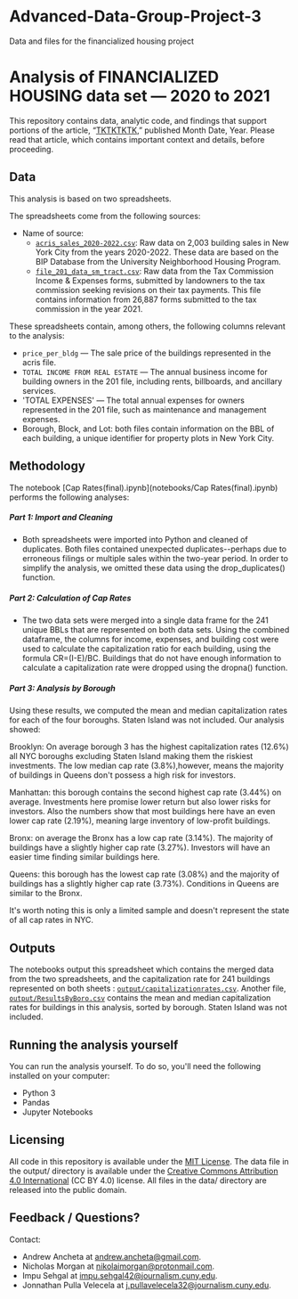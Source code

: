 # Advanced-Data-Group-Project-3
Data and files for the financialized housing project


# Analysis of FINANCIALIZED HOUSING data set — 2020 to 2021

This repository contains data, analytic code, and findings that support portions of the article, “[TKTKTKTK](https://www.google.com),” published Month Date, Year. Please read that article, which contains important context and details, before proceeding.

## Data

This analysis is based on two spreadsheets.

The spreadsheets come from the following sources:

- Name of source:
  - [`acris_sales_2020-2022.csv`](data/acris_sales_2020-2022.csv): Raw data on 2,003 building sales in New York City from the years 2020-2022. These data are based on the BIP Database from the University Neighborhood Housing Program. 
  - [`file_201_data_sm_tract.csv`](file_201_data_sm_tract.csv): Raw data from the Tax Commission Income & Expenses forms, submitted by landowners to the tax commission seeking revisions on their tax payments. This file contains information from 26,887 forms submitted to the tax commission in the year 2021.

These spreadsheets contain, among others, the following columns relevant to the analysis:

- `price_per_bldg` — The sale price of the buildings represented in the acris file.
- `TOTAL INCOME FROM REAL ESTATE` — The annual business income for building owners in the 201 file, including rents, billboards, and ancillary services. 
- 'TOTAL EXPENSES' — The total annual expenses for owners represented in the 201 file, such as maintenance and management expenses.
- Borough, Block, and Lot: both files contain information on the BBL of each building, a unique identifier for property plots in New York City. 

## Methodology

The notebook [Cap Rates(final).ipynb](notebooks/Cap Rates(final).ipynb) performs the following analyses:

##### Part 1: Import and Cleaning

- Both spreadsheets were imported into Python and cleaned of duplicates. Both files contained unexpected duplicates--perhaps due to erroneous filings or multiple sales within the two-year period. In order to simplify the analysis, we omitted these data using the drop_duplicates() function. 

##### Part 2: Calculation of Cap Rates

- The two data sets were merged into a single data frame for the 241 unique BBLs that are represented on both data sets. Using the combined dataframe, the columns for income, expenses, and building cost were used to calculate the capitalization ratio for each building, using the formula CR=(I-E)/BC. 
Buildings that do not have enough information to calculate a capitalization rate were dropped using the dropna() function.


##### Part 3: Analysis by Borough


Using these results, we computed the mean and median capitalization rates for each of the four boroughs. Staten Island was not included. 
Our analysis showed: 

  Brooklyn: On average borough 3 has the highest capitalization rates (12.6%) all NYC boroughs excluding Staten Island making them the riskiest investments. The low median cap rate (3.8%),however, means the majority of buildings in Queens don't possess a high risk for investors. 
  
  Manhattan: this borough contains the second highest cap rate (3.44%) on average. Investments here promise lower return but also lower risks for investors. Also the numbers show that most buildings here have an even lower cap rate (2.19%), meaning large inventory of low-profit buildings.
  
  Bronx: on average the Bronx has a low cap rate (3.14%). The majority of buildings have a slightly higher cap rate (3.27%). Investors will have an easier time finding similar buildings here. 
  
  Queens: this borough has the lowest cap rate (3.08%) and the majority of buildings has a slightly higher cap rate (3.73%). Conditions in Queens are similar to the Bronx. 

  
  
It's worth noting this is only a limited sample and doesn't represent the state of all cap rates in NYC. 

## Outputs

The notebooks output this spreadsheet which contains the merged data from the two spreadsheets, and the capitalization rate for 241 buildings represented on both sheets : [`output/capitalizationrates.csv`](output/capitalizationrates.csv).
Another file, [`output/ResultsByBoro.csv`](output/ResultsbyBoro.csv) contains the mean and median capitalization rates for buildings in this analysis, sorted by borough. Staten Island was not included. 

## Running the analysis yourself

You can run the analysis yourself. To do so, you'll need the following installed on your computer:

- Python 3
- Pandas
- Jupyter Notebooks

## Licensing

All code in this repository is available under the [MIT License](https://opensource.org/licenses/MIT). The data file in the output/ directory is available under the [Creative Commons Attribution 4.0 International](https://creativecommons.org/licenses/by/4.0/) (CC BY 4.0) license. All files in the data/ directory are released into the public domain.

## Feedback / Questions?

Contact: 
  - Andrew Ancheta at andrew.ancheta@gmail.com.
  - Nicholas Morgan at nikolaimorgan@protonmail.com.
  - Impu Sehgal at impu.sehgal42@journalism.cuny.edu.
  - Jonnathan Pulla Velecela at j.pullavelecela32@journalism.cuny.edu. 

